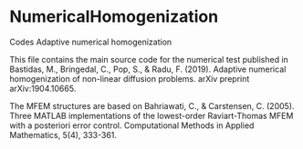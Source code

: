 # NumericalHomogenization
Codes Adaptive numerical homogenization

This file contains the main source code for the numerical test published in
Bastidas, M., Bringedal, C., Pop, S., & Radu, F. (2019). Adaptive numerical homogenization of non-linear diffusion problems. arXiv preprint arXiv:1904.10665.

The MFEM structures are based on 
 Bahriawati, C., & Carstensen, C. (2005).  Three MATLAB implementations of the lowest-order Raviart-Thomas  MFEM with a posteriori error control. Computational Methods in Applied Mathematics, 5(4), 333-361.
 
